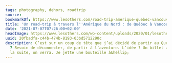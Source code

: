 ```yaml
---
tags: photography, dehors, roadtrip
source:
bookmarkOf: https://www.lesothers.com/road-trip-amerique-quebec-vancouver
title: 'Un road-trip à travers l''Amérique du Nord : de Québec à Vancouver'
date: '2021-07-07T07:26:00+02:00'
headImage: https://www.lesothers.com/wp-content/uploads/2020/01/lesothers_aventure_road_trip_amerique_nord_aurelien_buttin_42.jpg
uuid: 20fbadfa-c44b-474b-8193-03bd5712290c
description: C’est sur un coup de tête que j’ai décidé de partir au Québec. La raison
  ? Besoin de déconnecter, de partir à l’aventure. L’idée ? Un billet aller et pour
  la suite, on verra. Je jette une bouteille à&hellip;
---
```

